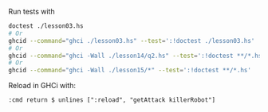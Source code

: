 Run tests with

```sh
doctest ./lesson03.hs
# Or
ghcid --command="ghci ./lesson03.hs" --test=':!doctest ./lesson03.hs'
# Or
ghcid --command="ghci -Wall ./lesson14/q2.hs" --test=':!doctest **/*.hs'
# Or
ghcid --command="ghci -Wall ./lesson15/*" --test=':!doctest **/*.hs'
```

Reload in GHCi with:

```ghci
:cmd return $ unlines [":reload", "getAttack killerRobot"]
```